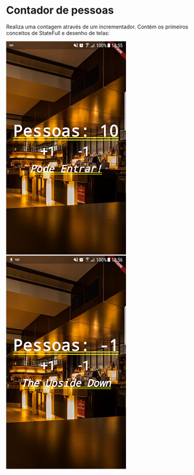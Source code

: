 # Contador de pessoas
Realiza uma contagem através de um incrementador. Contém os primeiros conceitos de StateFull e desenho de telas:

![alt text](https://github.com/Gadotti/FlutterExamples/blob/master/contadorpessoas/Print1.png "Contador de Pessoas")
![alt text](https://github.com/Gadotti/FlutterExamples/blob/master/contadorpessoas/Print2.png "Contador de Pessoas")
